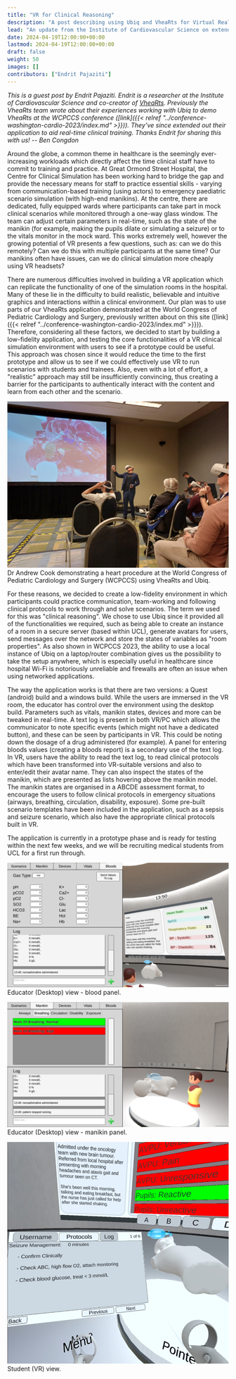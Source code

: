```yaml
---
title: "VR for Clinical Reasoning"
description: "A post describing using Ubiq and VheaRts for Virtual Reality clinical training"
lead: "An update from the Institute of Cardiovascular Science on extending their VheaRts application to support clinical scenario simulation for training, with Ubiq as the cross-platform multi-user backend."
date: 2024-04-19T12:00:00+00:00
lastmod: 2024-04-19T12:00:00+00:00
draft: false
weight: 50
images: []
contributors: ["Endrit Pajaziti"]
---
```


*This is a guest post by Endrit Pajaziti. Endrit is a researcher at the Institute of Cardiovascular Science and co-creator of [VheaRts](https://www.vhearts.org/). Previously the VheaRts team wrote about their experiences working with Ubiq to demo VheaRts at the WCPCCS conference ([link]({{< relref "../conference-washington-cardio-2023/index.md" >}})). They've since extended out their application to aid real-time clinical training. Thanks Endrit for sharing this with us! -- Ben Congdon*

Around the globe, a common theme in healthcare is the seemingly ever-increasing workloads which directly affect the time clinical staff have to commit to training and practice. At Great Ormond Street Hospital, the Centre for Clinical Simulation has been working hard to bridge the gap and provide the necessary means for staff to practice essential skills - varying from communication-based training (using actors) to emergency paediatric scenario simulation (with high-end manikins). At the centre, there are dedicated, fully equipped wards where participants can take part in mock clinical scenarios while monitored through a one-way glass window. The team can adjust certain parameters in real-time, such as the state of the manikin (for example, making the pupils dilate or simulating a seizure) or to the vitals monitor in the mock ward. This works extremely well, however the growing potential of VR presents a few questions, such as: can we do this remotely? Can we do this with multiple participants at the same time? Our manikins often have issues, can we do clinical simulation more cheaply using VR headsets?

There are numerous difficulties involved in building a VR application which can replicate the functionality of one of the simulation rooms in the hospital. Many of these lie in the difficulty to build realistic, believable and intuitive graphics and interactions within a clinical environment. Our plan was to use parts of our VheaRts application demonstrated at the World Congress of Pediatric Cardiology and Surgery, previously written about on this site ([link]({{< relref "../conference-washington-cardio-2023/index.md" >}})). Therefore, considering all these factors, we decided to start by building a low-fidelity application, and testing the core functionalities of a VR clinical simulation environment with users to see if a prototype could be useful. This approach was chosen since it would reduce the time to the first prototype and allow us to see if we could effectively use VR to run scenarios with students and trainees. Also, even with a lot of effort, a "realistic" approach may still be insufficiently convincing, thus creating a barrier for the participants to authentically interact with the content and learn from each other and the scenario.

![Dr Andrew Cook demonstrating a heart procedure at the World Congress of Pediatric Cardiology and Surgery (WCPCCS) using VheaRts and Ubiq](conference.jpg)
Dr Andrew Cook demonstrating a heart procedure at the World Congress of Pediatric Cardiology and Surgery (WCPCCS) using VheaRts and Ubiq.

For these reasons, we decided to create a low-fidelity environment in which participants could practice communication, team-working and following clinical protocols to work through and solve scenarios. The term we used for this was "clinical reasoning". We chose to use Ubiq since it provided all of the functionalities we required, such as being able to create an instance of a room in a secure server (based within UCL), generate avatars for users, send messages over the network and store the states of variables as "room properties". As also shown in WCPCCS 2023, the ability to use a local instance of Ubiq on a laptop/router combination gives us the possibility to take the setup anywhere, which is especially useful in healthcare since hospital Wi-Fi is notoriously unreliable and firewalls are often an issue when using networked applications.

The way the application works is that there are two versions: a Quest (android) build and a windows build. While the users are immersed in the VR room, the educator has control over the environment using the desktop build. Parameters such as vitals, manikin states, devices and more can be tweaked in real-time. A text log is present in both VR/PC which allows the communicator to note specific events (which might not have a dedicated button), and these can be seen by participants in VR. This could be noting down the dosage of a drug administered (for example). A panel for entering bloods values (creating a bloods report) is a secondary use of the text log. In VR, users have the ability to read the text log, to read clinical protocols which have been transformed into VR-suitable versions and also to enter/edit their avatar name. They can also inspect the states of the manikin, which are presented as lists hovering above the manikin model. The manikin states are organised in a ABCDE assessment format, to encourage the users to follow clinical protocols in emergency situations (airways, breathing, circulation, disability, exposure). Some pre-built scenario templates have been included in the application, such as a sepsis and seizure scenario, which also have the appropriate clinical protocols built in VR.

The application is currently in a prototype phase and is ready for testing within the next few weeks, and we will be recruiting medical students from UCL for a first run through.

![Educator (Desktop) view - blood panel](educator-view-1.png)
Educator (Desktop) view - blood panel.

![Educator (Desktop) view - manikin panel](educator-view-2.png)
Educator (Desktop) view - manikin panel.

![Student (VR) view](vr-view.png)
Student (VR) view.